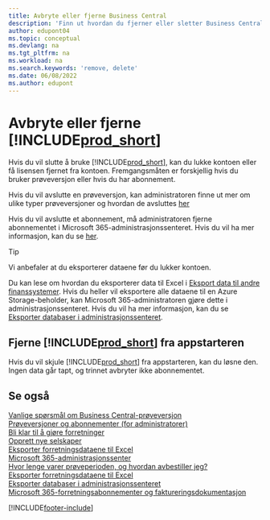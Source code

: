```yaml
---
title: Avbryte eller fjerne Business Central
description: 'Finn ut hvordan du fjerner eller sletter Business Central-opplevelsen hvis du har et prøveversjonsabonnement, eller hvis du har et betalt abonnement.'
author: edupont04
ms.topic: conceptual
ms.devlang: na
ms.tgt_pltfrm: na
ms.workload: na
ms.search.keywords: 'remove, delete'
ms.date: 06/08/2022
ms.author: edupont
---
```

# <a name="unsubscribe-or-remove-"></a>Avbryte eller fjerne [!INCLUDE[prod_short](includes/prod_short.md)]

Hvis du vil slutte å bruke [!INCLUDE[prod_short](includes/prod_short.md)], kan du lukke kontoen eller få lisensen fjernet fra kontoen. Fremgangsmåten er forskjellig hvis du bruker prøveversjon eller hvis du har abonnement.  

Hvis du vil avslutte en prøveversjon, kan administratoren finne ut mer om ulike typer prøveversjoner og hvordan de avsluttes [her](/dynamics365/business-central/dev-itpro/administration/trials-subscriptions)  

Hvis du vil avslutte et abonnement, må administratoren fjerne abonnementet i Microsoft 365-administrasjonssenteret. Hvis du vil ha mer informasjon, kan du se [her](/dynamics365/business-central/dev-itpro/administration/trials-subscriptions?#removing-a-subscription).  

> [!TIP]
> Vi anbefaler at du eksporterer dataene før du lukker kontoen.

Du kan lese om hvordan du eksporterer data til Excel i [Eksport data til andre finanssystemer](about-export-data.md#exporting-data-to-other-finance-systems). Hvis du heller vil eksportere alle dataene til en Azure Storage-beholder, kan Microsoft 365-administratoren gjøre dette i administrasjonssenteret. Hvis du vil ha mer informasjon, kan du se [Eksporter databaser i administrasjonssenteret](/dynamics365/business-central/dev-itpro/administration/tenant-admin-center-database-export).  

## <a name="removing--from-your-app-launcher"></a>Fjerne [!INCLUDE[prod_short](includes/prod_short.md)] fra appstarteren

Hvis du vil skjule [!INCLUDE[prod_short](includes/prod_short.md)] fra appstarteren, kan du løsne den. Ingen data går tapt, og trinnet avbryter ikke abonnementet.  

## <a name="see-also"></a>Se også

[Vanlige spørsmål om Business Central-prøveversjon](trial-faq.md)  
[Prøveversjoner og abonnementer (for administratorer)](/dynamics365/business-central/dev-itpro/administration/trials-subscriptions)  
[Bli klar til å gjøre forretninger](ui-get-ready-business.md)  
[Opprett nye selskaper](about-new-company.md)  
[Eksporter forretningsdataene til Excel](about-export-data.md)  
[Microsoft 365-administrasjonssenter](https://admin.microsoft.com/)  
[Hvor lenge varer prøveperioden, og hvordan avbestiller jeg?](https://community.dynamics.com/business/b/financials/archive/2016/11/28/how-long-is-the-trial-period-and-how-do-i-cancel)  
[Eksporter forretningsdataene til Excel](about-export-data.md)  
[Eksporter databaser i administrasjonssenteret](/dynamics365/business-central/dev-itpro/administration/tenant-admin-center-database-export)  
[Microsoft 365-forretningsabonnementer og faktureringsdokumentasjon](/microsoft-365/commerce/)  

[!INCLUDE[footer-include](includes/footer-banner.md)]

